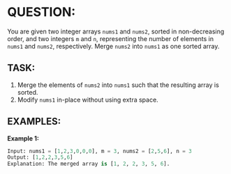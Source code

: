 # QUESTION:
You are given two integer arrays `nums1` and `nums2`, sorted in non-decreasing order, and two integers `m` and `n`, representing the number of elements in `nums1` and `nums2`, respectively. Merge `nums2` into `nums1` as one sorted array.



## TASK:
1. Merge the elements of `nums2` into `nums1` such that the resulting array is sorted.
2. Modify `nums1` in-place without using extra space.

## EXAMPLES:

**Example 1:**
```python
Input: nums1 = [1,2,3,0,0,0], m = 3, nums2 = [2,5,6], n = 3
Output: [1,2,2,3,5,6]
Explanation: The merged array is [1, 2, 2, 3, 5, 6].
